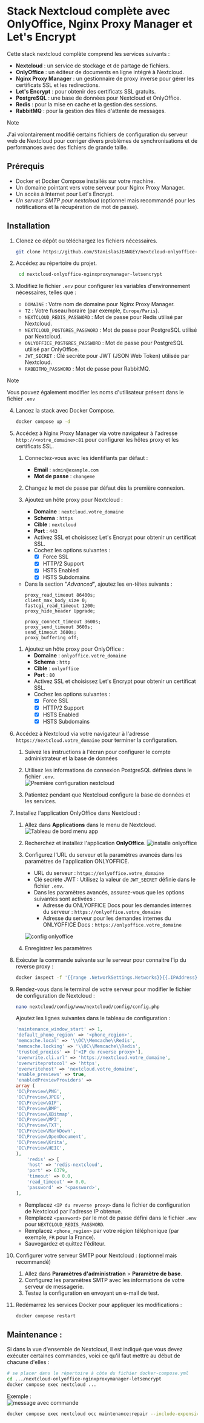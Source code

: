 # Stack Nextcloud complète avec OnlyOffice, Nginx Proxy Manager et Let's Encrypt

Cette stack nextcloud complète comprend les services suivants :
- **Nextcloud** : un service de stockage et de partage de fichiers.
- **OnlyOffice** : un éditeur de documents en ligne intégré à Nextcloud.
- **Nginx Proxy Manager** : un gestionnaire de proxy inverse pour gérer les certificats SSL et les redirections.
- **Let's Encrypt** : pour obtenir des certificats SSL gratuits.
- **PostgreSQL** : une base de données pour Nextcloud et OnlyOffice.
- **Redis** : pour la mise en cache et la gestion des sessions.
- **RabbitMQ** : pour la gestion des files d'attente de messages.

>[!NOTE]
>J'ai volontairement modifié certains fichiers de configuration du serveur web de Nextcloud pour corriger divers problèmes de synchronisations et de performances avec des fichiers de grande taille.

## Prérequis

- Docker et Docker Compose installés sur votre machine.
- Un domaine pointant vers votre serveur pour Nginx Proxy Manager.
- Un accès à Internet pour Let's Encrypt.
- *Un serveur SMTP pour nextcloud* (optionnel mais recommandé pour les notifications et la récupération de mot de passe).

## Installation
1. Clonez ce dépôt ou téléchargez les fichiers nécessaires.
   ```bash
   git clone https://github.com/StanislasJEANGEY/nextcloud-onlyoffice-nginxproxymanager-letsencrypt.git
   ```

2. Accédez au répertoire du projet.
   ```bash
    cd nextcloud-onlyoffice-nginxproxymanager-letsencrypt
    ```

3. Modifiez le fichier `.env` pour configurer les variables d'environnement nécessaires, telles que :
   - `DOMAINE` : Votre nom de domaine pour Nginx Proxy Manager.
   - `TZ` : Votre fuseau horaire (par exemple, `Europe/Paris`).
   - `NEXTCLOUD_REDIS_PASSWORD` : Mot de passe pour Redis utilisé par Nextcloud.
   - `NEXTCLOUD_POSTGRES_PASSWORD` : Mot de passe pour PostgreSQL utilisé par Nextcloud.
   - `ONLYOFFICE_POSTGRES_PASSWORD` : Mot de passe pour PostgreSQL utilisé par OnlyOffice.
   - `JWT_SECRET` : Clé secrète pour JWT (JSON Web Token) utilisée par Nextcloud.
   - `RABBITMQ_PASSWORD` : Mot de passe pour RabbitMQ.

>[!NOTE]
>Vous pouvez également modifier les noms d'utilisateur présent dans le fichier `.env`

4. Lancez la stack avec Docker Compose.
   ```bash
   docker compose up -d
   ```

5. Accédez à Nginx Proxy Manager via votre navigateur à l'adresse `http://<votre_domaine>:81` pour configurer les hôtes proxy et les certificats SSL.
   1. Connectez-vous avec les identifiants par défaut :
      - **Email** : `admin@example.com`
      - **Mot de passe** : `changeme`
  
   2. Changez le mot de passe par défaut dès la première connexion.
   
   3. Ajoutez un hôte proxy pour Nextcloud :
      - **Domaine** : `nextcloud.votre_domaine`
      - **Schema** : `https`
      - **Cible** : `nextcloud`
      - **Port** : `443`
      - Activez SSL et choisissez Let's Encrypt pour obtenir un certificat SSL.
      - Cochez les options suivantes :
        - [x] Force SSL
        - [x] HTTP/2 Support
        - [x] HSTS Enabled
        - [x] HSTS Subdomains
    - Dans la section "*Advanced*", ajoutez les en-têtes suivants :
        ```
        proxy_read_timeout 86400s;
        client_max_body_size 0;
        fastcgi_read_timeout 1200;
        proxy_hide_header Upgrade;

        proxy_connect_timeout 3600s;
        proxy_send_timeout 3600s;
        send_timeout 3600s;
        proxy_buffering off;
        ```

    1. Ajoutez un hôte proxy pour OnlyOffice :
        - **Domaine** : `onlyoffice.votre_domaine`
        - **Schema** : `http`
        - **Cible** : `onlyoffice`
        - **Port** : `80`
        - Activez SSL et choisissez Let's Encrypt pour obtenir un certificat SSL.
        - Cochez les options suivantes :
          - [x] Force SSL
          - [x] HTTP/2 Support
          - [x] HSTS Enabled
          - [x] HSTS Subdomains
          
6. Accédez à Nextcloud via votre navigateur à l'adresse `https://nextcloud.votre_domaine` pour terminer la configuration.
   1. Suivez les instructions à l'écran pour configurer le compte administrateur et la base de données
   
   2. Utilisez les informations de connexion PostgreSQL définies dans le fichier `.env`.   
   ![Première configuration nextcloud](./pictures/first_config.png)

   3. Patientez pendant que Nextcloud configure la base de données et les services.

7. Installez l'application OnlyOffice dans Nextcloud :
   1. Allez dans **Applications** dans le menu de Nextcloud.
   ![Tableau de bord menu app](./pictures/main_board_menu_app.png)

   2. Recherchez et installez l'application **OnlyOffice**.
   ![installe onlyoffice](./pictures/install_onlyoffice.png)

   3. Configurez l'URL du serveur et la paramètres avancés dans les paramètres de l'application ONLYOFFICE.
        - URL du serveur : `https://onlyoffice.votre_domaine`
        - Clé secrète JWT : Utilisez la valeur de `JWT_SECRET` définie dans le fichier `.env`.
        - Dans les paramètres avancés, assurez-vous que les options suivantes sont activées :
          - Adresse du ONLYOFFICE Docs pour les demandes internes du serveur : `https://onlyoffice.votre_domaine`
          - Adresse du serveur pour les demandes internes du ONLYOFFICE Docs : `https://onlyoffice.votre_domaine`
    
        ![config onlyoffice](./pictures/config_onlyoffice.png)

    4. Enregistrez les paramètres

8. Exécuter la commande suivante sur le serveur pour connaitre l'ip du reverse proxy :
   ```bash
   docker inspect -f '{{range .NetworkSettings.Networks}}{{.IPAddress}}{{end}}' npm
   ```
   
9.  Rendez-vous dans le terminal de votre serveur pour modifier le fichier de configuration de Nextcloud :
    ```bash
    nano nextcloud/config/www/nextcloud/config/config.php
    ```
    Ajoutez les lignes suivantes dans le tableau de configuration :
    ```php
    'maintenance_window_start' => 1,
    'default_phone_region' => '<phone_region>',
    'memcache.local' => '\\OC\\Memcache\\Redis',
    'memcache.locking' => '\\OC\\Memcache\\Redis',
    'trusted_proxies' => ['<IP du reverse proxy>'],
    'overwrite.cli.url' => 'https://nextcloud.votre_domaine',
    'overwriteprotocol' => 'https',
    'overwritehost' => 'nextcloud.votre_domaine',
    'enable_previews' => true,
    'enabledPreviewProviders' =>
    array (
    'OC\Preview\PNG',
    'OC\Preview\JPEG',
    'OC\Preview\GIF',
    'OC\Preview\BMP',
    'OC\Preview\XBitmap',
    'OC\Preview\MP3',
    'OC\Preview\TXT',
    'OC\Preview\MarkDown',
    'OC\Preview\OpenDocument',
    'OC\Preview\Krita',
    'OC\Preview\HEIC',
    ),
        'redis' => [
        'host' => 'redis-nextcloud',
        'port' => 6379,
        'timeout' => 0.0,
        'read_timeout' => 0.0,
        'password' => '<password>',
    ],
    ```
    - Remplacez `<IP du reverse proxy>` dans le fichier de configuration de Nextcloud par l'adresse IP obtenue.  
    - Remplacez `<password>` par le mot de passe défini dans le fichier `.env` pour `NEXTCLOUD_REDIS_PASSWORD`.
    - Remplacez `<phone_region>` par votre région téléphonique (par exemple, `FR` pour la France).
    - Sauvegardez et quittez l'éditeur.
10. Configurer votre serveur SMTP pour Nextcloud : (optionnel mais recommandé)  
    1. Allez dans **Paramètres d'administration** > **Paramètre de base**.  
    2. Configurez les paramètres SMTP avec les informations de votre serveur de messagerie.  
    3. Testez la configuration en envoyant un e-mail de test.  
11. Redémarrez les services Docker pour appliquer les modifications :
    ```bash
    docker compose restart
    ```

## Maintenance :

Si dans la vue d'ensemble de Nextcloud, il est indiqué que vous devez exécuter certaines commandes, voici ce qu'il faut mettre au début de chacune d'elles :
```bash
# se placer dans le répertoire à côte du fichier docker-compose.yml
cd .../nextcloud-onlyoffice-nginxproxymanager-letsencrypt
docker compose exec nextcloud ...
``` 
Exemple :  
![message avec commande](./pictures/example_cmd.png)

```bash
docker compose exec nextcloud occ maintenance:repair --include-expensive
```